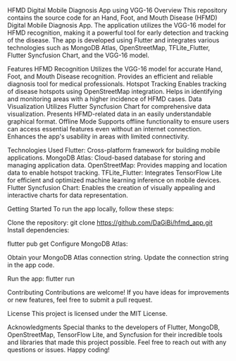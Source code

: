 HFMD Digital Mobile Diagnosis App using VGG-16
Overview
This repository contains the source code for an Hand, Foot, and Mouth Disease (HFMD) Digital Mobile Diagnosis App. The application utilizes the VGG-16 model for HFMD recognition, making it a powerful tool for early detection and tracking of the disease. The app is developed using Flutter and integrates various technologies such as MongoDB Atlas, OpenStreetMap, TFLite_Flutter, Flutter Syncfusion Chart, and the VGG-16 model.

Features
HFMD Recognition
Utilizes the VGG-16 model for accurate Hand, Foot, and Mouth Disease recognition.
Provides an efficient and reliable diagnosis tool for medical professionals.
Hotspot Tracking
Enables tracking of disease hotspots using OpenStreetMap integration.
Helps in identifying and monitoring areas with a higher incidence of HFMD cases.
Data Visualization
Utilizes Flutter Syncfusion Chart for comprehensive data visualization.
Presents HFMD-related data in an easily understandable graphical format.
Offline Mode
Supports offline functionality to ensure users can access essential features even without an internet connection.
Enhances the app's usability in areas with limited connectivity.

Technologies Used
Flutter: Cross-platform framework for building mobile applications.
MongoDB Atlas: Cloud-based database for storing and managing application data.
OpenStreetMap: Provides mapping and location data to enable hotspot tracking.
TFLite_Flutter: Integrates TensorFlow Lite for efficient and optimized machine learning inference on mobile devices.
Flutter Syncfusion Chart: Enables the creation of visually appealing and interactive charts for data representation.

Getting Started
To run the app locally, follow these steps:

Clone the repository:
git clone https://github.com/DaGiBi/hfmd_app.git
Install dependencies:

flutter pub get
Configure MongoDB Atlas:

Obtain your MongoDB Atlas connection string.
Update the connection string in the app code.

Run the app:
flutter run



Contributing
Contributions are welcome! If you have ideas for improvements or new features, feel free to submit a pull request.

License
This project is licensed under the MIT License.

Acknowledgments
Special thanks to the developers of Flutter, MongoDB, OpenStreetMap, TensorFlow Lite, and Syncfusion for their incredible tools and libraries that made this project possible.
Feel free to reach out with any questions or issues. Happy coding!
